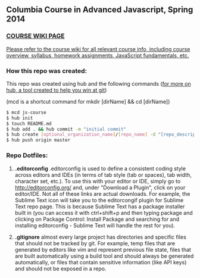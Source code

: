 ## Columbia Course in Advanced Javascript, Spring 2014

### [COURSE WIKI PAGE](https://github.com/ColumbiaJS/js-course/wiki)

[Please refer to the course wiki for all relevant course info, including course overview, syllabus, homework assignments, JavaScript fundamentals, etc.](https://github.com/ColumbiaJS/js-course/wiki)


### How this repo was created:

This repo was created using hub and the following commands ([for more on hub, a tool created to help you win at git](http://github.com/github/hub))

(mcd is a shortcut command for mkdir [dirName] && cd [dirName])

```sh
$ mcd js-course
$ hub init
$ touch README.md
$ hub add . && hub commit -m "initial commit"
$ hub create [optional_organization_name]/[repo_name] -d "[repo_description]"
$ hub push origin master
```

### Repo Dotfiles:

1. **.editorconfig**
  .editorconfig is used to define a consistent coding style across editors and IDEs (in terms of tab style (tab or spaces), tab width, character set, etc.).  To use this with your editor or IDE, simply go to http://editorconfig.org/ and, under "Download a Plugin", click on your editor/IDE.  Not all of these links are actual downloads.  For example, the Sublime Text icon will take you to the editorcongif plugin for Sublime Text repo page.  This is because Sublime Text has a package installer built in (you can access it with ctrl+shift+p and then typing package and clicking on Package Control: Install Package and searching for and installing editorconfig - Sublime Text will handle the rest for you).

2. **.gitignore**
  almost every large project has directories and specific files that should not be tracked by git.  For example, temp files that are generated by editors like vim and represent previous file state, files that are built automatically using a build tool and should always be generated automatically, or files that contain sensitive information (like API keys) and should not be exposed in a repo.
